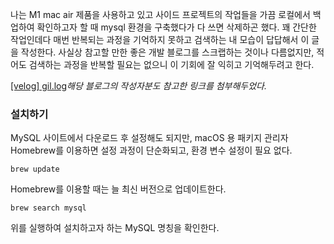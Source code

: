 
나는 M1 mac air 제품을 사용하고 있고 사이드 프로젝트의 작업들을 가끔 로컬에서 백업하여 확인하고자 할 때 mysql 환경을 구축했다가 다 쓰면 삭제하곤 했다. 꽤 간단한 작업인데다 매번 반복되는 과정을 기억하지 못하고 검색하는 내 모습이 답답해서 이 글을 작성한다. 사실상 참고할 만한 좋은 개발 블로그를 스크랩하는 것이나 다름없지만, 적어도 검색하는 과정을 반복할 필요는 없으니 이 기회에 잘 익히고 기억해두려고 한다.

[[velog] gil.log](https://velog.io/@gillog/MacOS-MySQL-%EC%84%A4%EC%B9%98%ED%95%98%EA%B8%B0)*해당 블로그의 작성자분도 참고한 링크를 첨부해두었다.*

### 설치하기 

MySQL 사이트에서 다운로드 후 설정해도 되지만, macOS 용 패키지 관리자 Homebrew를 이용하면 설정 과정이 단순화되고, 환경 변수 설정이 필요 없다. 

```
brew update 
```
Homebrew를 이용할 때는 늘 최신 버전으로 업데이트한다. 

```
brew search mysql
```
위를 실행하여 설치하고자 하는 MySQL 명칭을 확인한다. 



